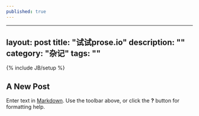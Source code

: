 ```yaml
---
published: true
---
```


---
layout: post
title: "试试prose.io"
description: ""
category: "杂记"
tags: ""
---
{% include JB/setup %}

## A New Post

Enter text in [Markdown](http://daringfireball.net/projects/markdown/). Use the toolbar above, or click the **?** button for formatting help.
